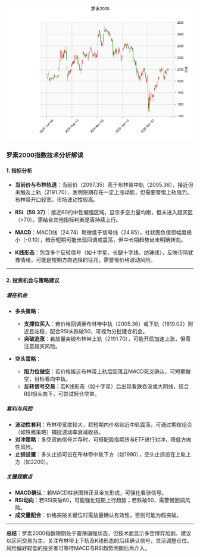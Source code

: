 ![图](RTY.png)



### 罗素2000指数技术分析解读

#### 1. 指标分析
- **当前价与布林轨道**：当前价（2097.35）高于布林带中轨（2005.36），接近但未触及上轨（2191.70），表明短期存在一定上涨动能，但需要警惕上轨阻力。布林带开口较宽，市场波动性较高。
  
- **RSI（59.37）**：接近60的中性偏强区域，显示多空力量均衡，但未进入超买区（>70）。需结合其他指标判断是否持续上行。

- **MACD**：MACD线（24.74）略微低于信号线（24.85），柱状图负值但幅度极小（-0.10），暗示短期可能出现回调或震荡，但中长期趋势尚未明确转向。

- **K线形态**：包含多个反转信号（如十字星、长腿十字线、纺锤线），反映市场犹豫情绪，可能是短期方向选择的征兆，需警惕价格波动风险。

---

#### 2. 投资机会与策略建议

##### **潜在机会**
- **多头策略**：
  - **支撑位买入**：若价格回调至布林带中轨（2005.36）或下轨（1819.02）附近且站稳，配合RSI未跌破50，可视为分批建仓机会。
  - **突破追涨**：若放量突破布林带上轨（2191.70），可能开启加速上涨，但需注意超买风险。

- **空头策略**：
  - **阻力位做空**：若价格接近布林带上轨后回落且MACD死叉确认，可短期做空，目标看向中轨。
  - **反转信号交易**：若K线形态（如十字星）后出现看跌吞没或大阴线，结合RSI拐头向下，可尝试轻仓空单。

##### **套利与风控**
- **波动性套利**：布林带宽度较大，若短期内价格贴近中轨震荡，可通过期权组合（如铁鹰策略）捕捉波动率衰减收益。
- **对冲策略**：多空双向信号并存时，可搭配股指期货与ETF进行对冲，降低方向性风险。
- **止损设置**：多头止损可设在布林带中轨下方（如1990），空头止损设在上轨上方（如2200）。

##### **关键观察点**
- **MACD确认**：若MACD柱状图转正且金叉形成，可强化看涨信号。
- **RSI动向**：若RSI突破60，可能强化短期上行趋势；若跌破50，需警惕回调风险。
- **成交量配合**：价格突破关键位时需放量确认有效性，否则可能为假突破。

---

**总结**：罗素2000指数短期处于震荡偏强状态，但技术面显示多空博弈加剧。建议以区间交易为主，关注布林带上下轨及K线形态的后续确认信号，灵活调整仓位。风险偏好较低的投资者可等待MACD与RSI趋势明朗后再介入。